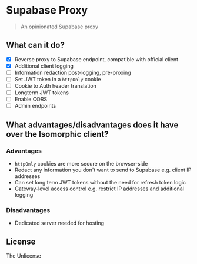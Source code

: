 # Supabase Proxy

> An opinionated Supabase proxy

## What can it do?

* [x] Reverse proxy to Supabase endpoint, compatible with official client
* [x] Additional client logging
* [ ] Information redaction post-logging, pre-proxing
* [ ] Set JWT token in a `httpOnly` cookie
* [ ] Cookie to Auth header translation
* [ ] Longterm JWT tokens
* [ ] Enable CORS
* [ ] Admin endpoints

## What advantages/disadvantages does it have over the Isomorphic client?

### Advantages

* `httpOnly` cookies are more secure on the browser-side
* Redact any information you don't want to send to Supabase e.g. client IP addresses
* Can set long term JWT tokens without the need for refresh token logic
* Gateway-level access control e.g. restrict IP addresses and additional logging

### Disadvantages

* Dedicated server needed for hosting

## License

The Unlicense
